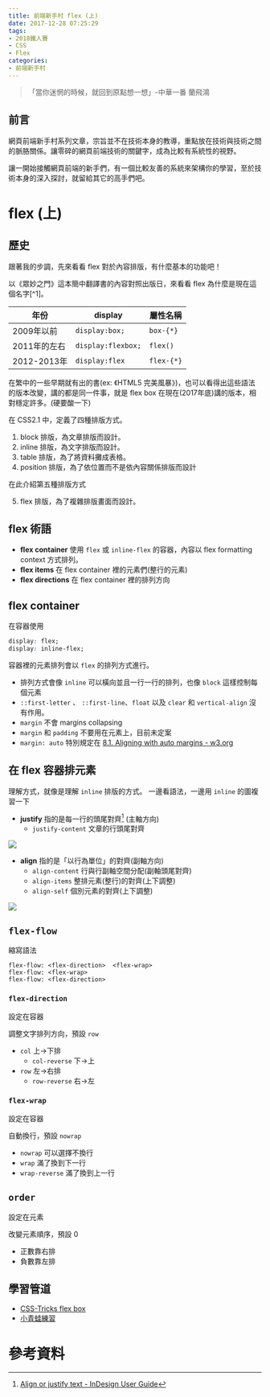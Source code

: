 ```yaml
---
title: 前端新手村 flex (上)
date: 2017-12-28 07:25:29
tags: 
- 2018鐵人賽
- CSS
- Flex
categories: 
- 前端新手村
---
```

> 「當你迷惘的時候，就回到原點想一想」-中華一番 蘭飛鴻

## 前言

網頁前端新手村系列文章，宗旨並不在技術本身的教導，重點放在技術與技術之間的脈胳關係。讓零碎的網頁前端技術的關鍵字，成為比較有系統性的視野。

讓一開始接觸網頁前端的新手們，有一個比較友善的系統來架構你的學習，至於技術本身的深入探討，就留給其它的高手們吧。

# flex (上)

## 歷史

跟著我的步調，先來看看 flex 對於內容排版，有什麼基本的功能吧！

以《眾妙之門》這本簡中翻譯書的內容對照出版日，來看看 flex 為什麼是現在這個名字\[^1]。

|年份|display|屬性名稱|
|-|-|-|
|2009年以前|`display:box;`|`box-{*}`|
|2011年的左右|`display:flexbox;`|`flex()`|
|2012-2013年|`display:flex`|`flex-{*}`|

在繁中的一些早期就有出的書(ex: 《HTML5 完美風暴》)，也可以看得出這些語法的版本改變，講的都是同一件事，就是 flex box
在現在(2017年底)講的版本，相對穩定許多。(硬要酸一下)

在 CSS2.1 中，定義了四種排版方式。

1. block 排版，為文章排版而設計。
2. inline 排版，為文字排版而設計。
3. table 排版，為了將資料攤成表格。
4. position 排版，為了依位置而不是依內容關係排版而設計

在此介紹第五種排版方式

5. flex 排版，為了複雜排版畫面而設計。

## flex 術語

- **flex container** 使用 `flex` 或 `inline-flex` 的容器，內容以 flex formatting context 方式排列。
- **flex items** 在 flex container 裡的元素們(整行的元素)
- **flex directions** 在 flex container 裡的排列方向

## flex container

在容器使用

```css
display: flex;
display: inline-flex;
```

容器裡的元素排列會以 `flex` 的排列方式進行。

- 排列方式會像 `inline` 可以橫向並且一行一行的排列，也像 `block` 這樣控制每個元素
- `::first-letter` 、 `::first-line`、`float` 以及 `clear` 和 `vertical-align` 沒有作用。
- `margin` 不會 margins collapsing
- `margin` 和 `padding` 不要用在元素上，目前未定案
- `margin: auto` 特別規定在 [8.1. Aligning with auto margins - w3.org](https://www.w3.org/TR/2017/CR-CSS-flexbox-1-20171019/#auto-margins)

## 在 flex 容器排元素

理解方式，就像是理解 `inline` 排版的方式。
一邊看語法，一邊用 `inline` 的圖複習一下

- **justify** 指的是每一行的頭尾對齊[^2] (主軸方向)
    - `justify-content` 文章的行頭尾對齊


![](https://i.imgur.com/oyl3mjs.png)

- **align** 指的是「以行為單位」的對齊(副軸方向)
    - `align-content` 行與行副軸空間分配(副軸頭尾對齊)
    - `align-items` 整排元素(整行)的對齊(上下調整)
    - `align-self` 個別元素的對齊(上下調整)

![](https://i.imgur.com/boIyUpF.png)

## `flex-flow`

縮寫語法

```
flex-flow: <flex-direction>  <flex-wrap>
flex-flow: <flex-wrap>
flex-flow: <flex-direction>
```

### `flex-direction`

設定在容器

調整文字排列方向，預設 `row`

- `col` 上→下排
    - `col-reverse` 下→上
- `row` 左→右排
    - `row-reverse` 右→左


### `flex-wrap`

設定在容器

自動換行，預設 `nowrap`

- `nowrap` 可以選擇不換行
- `wrap` 滿了換到下一行
- `wrap-reverse` 滿了換到上一行


## `order`

設定在元素

改變元素順序，預設 0

- 正數靠右排
- 負數靠左排


## 學習管道

- [CSS-Tricks flex box](https://CSS-tricks.com/snippets/CSS/a-guide-to-flexbox/)
- [小青蛙練習](http://flexboxfroggy.com/)

# 參考資料

[^1]: [ Flexbox的奇怪歷史](https://yuguo.us/weblog/flexbox-history)
[^2]: [ Align or justify text - InDesign User Guide](https://helpx.adobe.com/indesign/using/aligning-text.html)
[^3]: [ 5.4. Display Order: the order property - w3.org](https://www.w3.org/TR/2017/CR-CSS-flexbox-1-20171019/#order-property)
